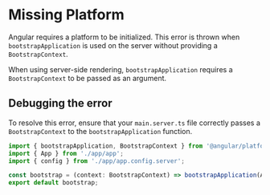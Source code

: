 # Missing Platform

Angular requires a platform to be initialized. This error is thrown when `bootstrapApplication` is used on the server without providing a `BootstrapContext`.

When using server-side rendering, `bootstrapApplication` requires a `BootstrapContext` to be passed as an argument.

## Debugging the error

To resolve this error, ensure that your `main.server.ts` file correctly passes a `BootstrapContext` to the `bootstrapApplication` function.

```typescript
import { bootstrapApplication, BootstrapContext } from '@angular/platform-browser';
import { App } from './app/app';
import { config } from './app/app.config.server';

const bootstrap = (context: BootstrapContext) => bootstrapApplication(App, config, context);
export default bootstrap;
```
